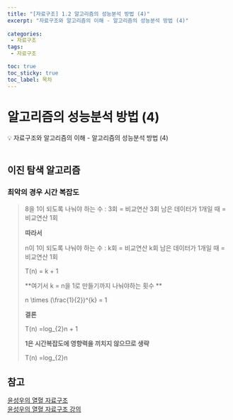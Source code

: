 ```yaml
---
title: "[자료구조] 1.2 알고리즘의 성능분석 방법 (4)" 
excerpt: "자료구조와 알고리즘의 이해 - 알고리즘의 성능분석 방법 (4)"
 
categories:  
 - 자료구조
tags: 
 - 자료구조

toc: true
toc_sticky: true
toc_label: 목차
---
```

# 알고리즘의 성능분석 방법 (4)

<aside>
💡 자료구조와 알고리즘의 이해 -  알고리즘의 성능분석 방법 (4)
</aside>
<br>

## 이진 탐색 알고리즘

### 최악의 경우 시간 복잡도

> 8을 1이 되도록 나눠야 하는 수 : 3회 
> 	= 비교연산 3회
> 남은 데이터가 1개일 때 
> 	= 비교연산 1회
> 
> **따라서** 
> 
> n이 1이 되도록 나눠야 하는 수 : k회 
> 	= 비교연산 k회
>남은 데이터가 1개일 때 
> 	= 비교연산 1회
> 
> T(n) = k + 1
> 
> **여기서 k = n을 1로 만들기까지 나눠야하는 횟수 **
> 
> n \times (\frac{1}{2})^{k} = 1
> 
> **결론**
> 
> T(n) =log_{2}n + 1
> 
> **1은 시간복잡도에 영향력을 끼치지 않으므로 생략**
> 
> T(n) =log_{2}n 

## 참고

[윤성우의 열혈 자료구조](https://book.naver.com/bookdb/book_detail.nhn?bid=6809127) <br>
[윤성우의 열혈 자료구조 강의](http://www.orentec.co.kr/teachlist/DA_ST_1/teach_sub1.php)
